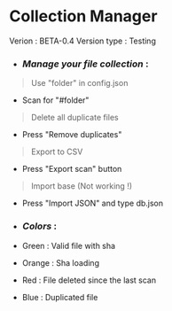 # Collection Manager

Verion : BETA-0.4
Version type : Testing

 - ### _Manage your file collection_ :

> Use "folder" in config.json
- Scan for "#folder"

> Delete all duplicate files
- Press "Remove duplicates"

> Export to CSV
- Press "Export scan" button

> Import base (Not working !)
- Press "Import JSON" and type db.json

 - ### _Colors_ :

- Green : Valid file with sha
- Orange : Sha loading
- Red : File deleted since the last scan
- Blue : Duplicated file